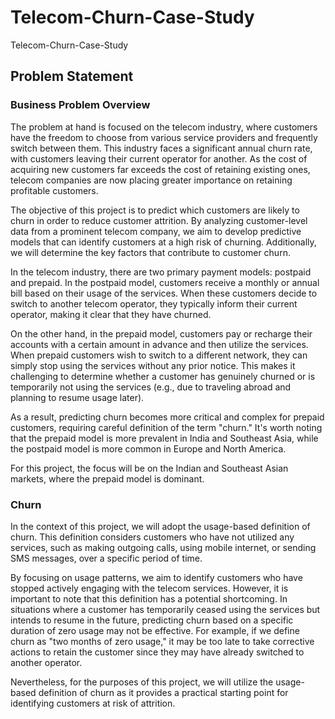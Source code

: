 # Telecom-Churn-Case-Study
Telecom-Churn-Case-Study

## Problem Statement
### Business Problem Overview

The problem at hand is focused on the telecom industry, where customers have the freedom to choose from various service providers and frequently switch between them. This industry faces a significant annual churn rate, with customers leaving their current operator for another. As the cost of acquiring new customers far exceeds the cost of retaining existing ones, telecom companies are now placing greater importance on retaining profitable customers.

The objective of this project is to predict which customers are likely to churn in order to reduce customer attrition. By analyzing customer-level data from a prominent telecom company, we aim to develop predictive models that can identify customers at a high risk of churning. Additionally, we will determine the key factors that contribute to customer churn.



In the telecom industry, there are two primary payment models: postpaid and prepaid. In the postpaid model, customers receive a monthly or annual bill based on their usage of the services. When these customers decide to switch to another telecom operator, they typically inform their current operator, making it clear that they have churned.

On the other hand, in the prepaid model, customers pay or recharge their accounts with a certain amount in advance and then utilize the services. When prepaid customers wish to switch to a different network, they can simply stop using the services without any prior notice. This makes it challenging to determine whether a customer has genuinely churned or is temporarily not using the services (e.g., due to traveling abroad and planning to resume usage later).

As a result, predicting churn becomes more critical and complex for prepaid customers, requiring careful definition of the term "churn." It's worth noting that the prepaid model is more prevalent in India and Southeast Asia, while the postpaid model is more common in Europe and North America.

For this project, the focus will be on the Indian and Southeast Asian markets, where the prepaid model is dominant.

### Churn 
In the context of this project, we will adopt the usage-based definition of churn. This definition considers customers who have not utilized any services, such as making outgoing calls, using mobile internet, or sending SMS messages, over a specific period of time.

By focusing on usage patterns, we aim to identify customers who have stopped actively engaging with the telecom services. However, it is important to note that this definition has a potential shortcoming. In situations where a customer has temporarily ceased using the services but intends to resume in the future, predicting churn based on a specific duration of zero usage may not be effective. For example, if we define churn as "two months of zero usage," it may be too late to take corrective actions to retain the customer since they may have already switched to another operator.

Nevertheless, for the purposes of this project, we will utilize the usage-based definition of churn as it provides a practical starting point for identifying customers at risk of attrition.
